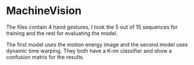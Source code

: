 # MachineVision

The files contain 4 hand gestures, I took the 5 out of 15 sequences for training and the rest for evaluating the model.

The first model uses the motion energy image and the second model uses dynamic time warping.
They both have a K-nn classifier and show a confusion matrix for the results.
